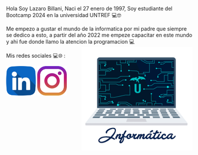 Hola Soy Lazaro Billani, Naci el 27 enero de 1997, Soy estudiante del Bootcamp 2024 en la universidad UNTREF 💻🤓

Me empezo a gustar el mundo de la informatica por mi padre que siempre se dedico a esto, a partir del año 2022 me empeze capacitar en este mundo y ahi fue donde llamo la atencion la programacion 💻
<img align='right' src='giphy.gif'
 width='300'>


Mis redes sociales 💻🌐 :
 
  <a href="https://www.linkedin.com/in/lazaro-billani/">
  <img width="80" heigth="80" src="linkedin.png"></a>
 <a href="https://www.instagram.com/lazarobillani/">
  <img width="80" heigth="80" src="instagram.png"></a>

